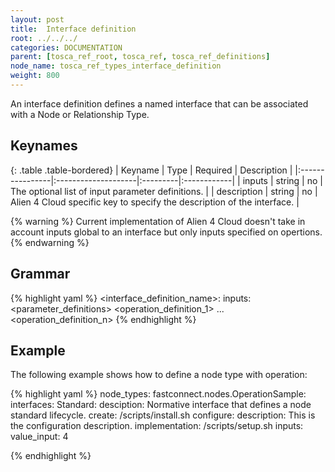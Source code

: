 ```yaml
---
layout: post
title:  Interface definition
root: ../../../
categories: DOCUMENTATION
parent: [tosca_ref_root, tosca_ref, tosca_ref_definitions]
node_name: tosca_ref_types_interface_definition
weight: 800
---
```


An interface definition defines a named interface that can be associated with a Node or Relationship Type.

## Keynames

{: .table .table-bordered}
| Keyname         | Type                | Required | Description |
|:----------------|:--------------------|:---------|:------------|
| inputs          | string              | no       | The optional list of input parameter definitions. |
| description     | string              | no       | Alien 4 Cloud specific key to specify the description of the interface. |

{% warning %}
Current implementation of Alien 4 Cloud doesn't take in account inputs global to an interface but only inputs specified on opertions.
{% endwarning %}

## Grammar

{% highlight yaml %}
<interface_definition_name>:
  inputs:
    <parameter_definitions>
  <operation_definition_1>
  ...
  <operation_definition_n>
{% endhighlight %}

## Example

The following example shows how to define a node type with operation:

{% highlight yaml %}
node_types:
  fastconnect.nodes.OperationSample:
    interfaces:
      Standard:
        desciption: Normative interface that defines a node standard lifecycle.
        create: /scripts/install.sh
        configure:
          description: This is the configuration description.
          implementation: /scripts/setup.sh
          inputs:
            value_input: 4

{% endhighlight %}
